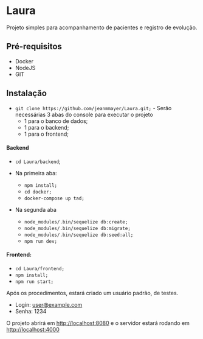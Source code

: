 # Laura

Projeto simples para acompanhamento de pacientes e registro de evolução.
## Pré-requisitos
  - Docker
  - NodeJS
  - GIT

## Instalação
   - `git clone https://github.com/jeanmmayer/Laura.git;`
    - Serão necessárias 3 abas do console para executar o projeto
        - 1 para o banco de dados;
        - 1 para o backend;
        - 1 para o frontend;

#### Backend
 - `cd Laura/backend`;
- Na primeira aba:
  - `npm install;`
  - `cd docker;`
  - `docker-compose up tad;`

- Na segunda aba
  - `node_modules/.bin/sequelize db:create;`
  - `node_modules/.bin/sequelize db:migrate;`
  - `node_modules/.bin/sequelize db:seed:all;`
  - `npm run dev;`

#### Frontend:
- `cd Laura/frontend;`
- `npm install;`
- `npm run start;`

Após os procedimentos, estará criado um usuário padrão, de testes.

- Login: user@example.com
- Senha: 1234

O projeto abrirá em [http://localhost:8080](http://localhost:8080) e o servidor estará rodando em [http://localhost:4000](http://localhost:4000)

